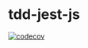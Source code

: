 # tdd-jest-js
[![codecov](https://codecov.io/gh/hyanbp/tdd-jest-js/branch/master/graph/badge.svg)](https://codecov.io/gh/hyanbp/tdd-jest-js)
